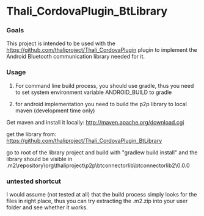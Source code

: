 # Thali_CordovaPlugin_BtLibrary

### Goals
This project is intended to be used with the https://github.com/thaliproject/Thali_CordovaPlugin plugin to implement the Android Bluetooth communication library needed for it.

### Usage
1. For command line build process, you should use gradle, thus you need to set system environment variable ANDROID_BUILD to gradle

2. for android implementation you need to build the p2p library to local maven (development time only)

Get maven and install it locally: http://maven.apache.org/download.cgi

get the library from: https://github.com/thaliproject/Thali_CordovaPlugin_BtLibrary

go to root of the library project and build with "gradlew build install" and the library should be visible in <user folder>\.m2\repository\org\thaliproject\p2p\btconnectorlib\btconnectorlib2\0.0.0
 
 
### untested shortcut

I would assume (not tested at all) that the build process simply looks for the files in right place, thus you can try extracting the .m2.zip into your user folder and see whether it works.
